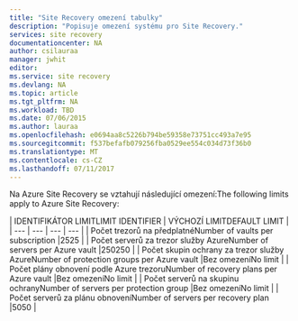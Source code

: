 ```yaml
---
title: "Site Recovery omezení tabulky"
description: "Popisuje omezení systému pro Site Recovery."
services: site recovery
documentationcenter: NA
author: csilauraa
manager: jwhit
editor: 
ms.service: site recovery
ms.devlang: NA
ms.topic: article
ms.tgt_pltfrm: NA
ms.workload: TBD
ms.date: 07/06/2015
ms.author: lauraa
ms.openlocfilehash: e0694aa8c5226b794be59358e73751cc493a7e95
ms.sourcegitcommit: f537befafb079256fba0529ee554c034d73f36b0
ms.translationtype: MT
ms.contentlocale: cs-CZ
ms.lasthandoff: 07/11/2017
---
```

<span data-ttu-id="37cca-103">Na Azure Site Recovery se vztahují následující omezení:</span><span class="sxs-lookup"><span data-stu-id="37cca-103">The following limits apply to Azure Site Recovery:</span></span>

| <span data-ttu-id="37cca-104">IDENTIFIKÁTOR LIMIT</span><span class="sxs-lookup"><span data-stu-id="37cca-104">LIMIT IDENTIFIER</span></span> | <span data-ttu-id="37cca-105">VÝCHOZÍ LIMIT</span><span class="sxs-lookup"><span data-stu-id="37cca-105">DEFAULT LIMIT</span></span> |
| --- | --- | --- | --- |
| <span data-ttu-id="37cca-106">Počet trezorů na předplatné</span><span class="sxs-lookup"><span data-stu-id="37cca-106">Number of vaults per subscription</span></span> |<span data-ttu-id="37cca-107">25</span><span class="sxs-lookup"><span data-stu-id="37cca-107">25</span></span> |
| <span data-ttu-id="37cca-108">Počet serverů za trezor služby Azure</span><span class="sxs-lookup"><span data-stu-id="37cca-108">Number of servers per Azure vault</span></span> |<span data-ttu-id="37cca-109">250</span><span class="sxs-lookup"><span data-stu-id="37cca-109">250</span></span> |
| <span data-ttu-id="37cca-110">Počet skupin ochrany za trezor služby Azure</span><span class="sxs-lookup"><span data-stu-id="37cca-110">Number of protection groups per Azure vault</span></span> |<span data-ttu-id="37cca-111">Bez omezení</span><span class="sxs-lookup"><span data-stu-id="37cca-111">No limit</span></span> |
| <span data-ttu-id="37cca-112">Počet plány obnovení podle Azure trezoru</span><span class="sxs-lookup"><span data-stu-id="37cca-112">Number of recovery plans per Azure vault</span></span> |<span data-ttu-id="37cca-113">Bez omezení</span><span class="sxs-lookup"><span data-stu-id="37cca-113">No limit</span></span> |
| <span data-ttu-id="37cca-114">Počet serverů na skupinu ochrany</span><span class="sxs-lookup"><span data-stu-id="37cca-114">Number of servers per protection group</span></span> |<span data-ttu-id="37cca-115">Bez omezení</span><span class="sxs-lookup"><span data-stu-id="37cca-115">No limit</span></span> |
| <span data-ttu-id="37cca-116">Počet serverů za plánu obnovení</span><span class="sxs-lookup"><span data-stu-id="37cca-116">Number of servers per recovery plan</span></span> |<span data-ttu-id="37cca-117">50</span><span class="sxs-lookup"><span data-stu-id="37cca-117">50</span></span> |

